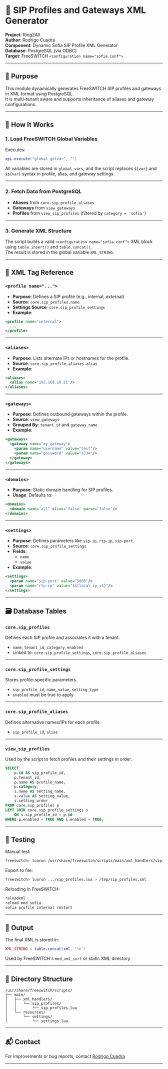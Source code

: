 # 📄 SIP Profiles and Gateways XML Generator

**Project**: Ring2All  
**Author**: Rodrigo Cuadra  
**Component**: Dynamic Sofia SIP Profile XML Generator  
**Database**: PostgreSQL (via ODBC)  
**Target**: FreeSWITCH `<configuration name="sofia.conf">`

---

## 📌 Purpose

This module dynamically generates FreeSWITCH SIP profiles and gateways in XML format using PostgreSQL.  
It is multi-tenant aware and supports inheritance of aliases and gateway configurations.

---

## 🧠 How It Works

### 1. Load FreeSWITCH Global Variables

Executes:

```lua
api:execute("global_getvar", "")
```

All variables are stored in `global_vars`, and the script replaces `${var}` and `$${var}` syntax in profile, alias, and gateway settings.

---

### 2. Fetch Data from PostgreSQL

- **Aliases** from `core.sip_profile_aliases`
- **Gateways** from `view_gateways`
- **Profiles** from `view_sip_profiles` (filtered by `category = 'sofia'`)

---

### 3. Generate XML Structure

The script builds a valid `<configuration name="sofia.conf">` XML block using `table.insert()` and `table.concat()`.  
The result is stored in the global variable `XML_STRING`.

---

## 🧾 XML Tag Reference

### `<profile name="...">`

- **Purpose**: Defines a SIP profile (e.g., internal, external)
- **Source**: `core.sip_profiles.name`
- **Settings Source**: `core.sip_profile_settings`
- **Example**:
```xml
<profile name="internal">
  ...
</profile>
```

---

### `<aliases>`

- **Purpose**: Lists alternate IPs or hostnames for the profile.
- **Source**: `core.sip_profile_aliases.alias`
- **Example**:
```xml
<aliases>
  <alias name="192.168.10.21"/>
</aliases>
```

---

### `<gateways>`

- **Purpose**: Defines outbound gateways within the profile.
- **Source**: `view_gateways`
- **Grouped By**: `tenant_id` and `gateway_name`
- **Example**:
```xml
<gateways>
  <gateway name="my_gateway">
    <param name="username" value="test"/>
    <param name="password" value="1234"/>
  </gateway>
</gateways>
```

---

### `<domains>`

- **Purpose**: Static domain handling for SIP profiles.
- **Usage**: Defaults to:
```xml
<domains>
  <domain name="all" alias="false" parse="false"/>
</domains>
```

---

### `<settings>`

- **Purpose**: Defines parameters like `sip-ip`, `rtp-ip`, `sip-port`.
- **Source**: `core.sip_profile_settings`
- **Fields**:
  - `name`
  - `value`
- **Example**:
```xml
<settings>
  <param name="sip-port" value="5060"/>
  <param name="rtp-ip" value="$${local_ip_v4}"/>
</settings>
```

---

## 🗃️ Database Tables

### `core.sip_profiles`

Defines each SIP profile and associates it with a tenant.

- `name`, `tenant_id`, `category`, `enabled`
- Linked to: `core.sip_profile_settings`, `core.sip_profile_aliases`

---

### `core.sip_profile_settings`

Stores profile-specific parameters.

- `sip_profile_id`, `name`, `value`, `setting_type`
- `enabled` must be true to apply

---

### `core.sip_profile_aliases`

Defines alternative names/IPs for each profile.

- `sip_profile_id`, `alias`

---

### `view_sip_profiles`

Used by the script to fetch profiles and their settings in order.

```sql
SELECT
    p.id AS sip_profile_id,
    p.tenant_id,
    p.name AS profile_name,
    p.category,
    s.name AS setting_name,
    s.value AS setting_value,
    s.setting_order
FROM core.sip_profiles p
LEFT JOIN core.sip_profile_settings s
    ON s.sip_profile_id = p.id
WHERE p.enabled = TRUE AND s.enabled = TRUE;
```

---

## 🧪 Testing

Manual test:

```bash
freeswitch> luarun /usr/share/freeswitch/scripts/main/xml_handlers/sip_profiles/sip_profiles.lua
```

Export to file:

```bash
freeswitch> luarun .../sip_profiles.lua > /tmp/sip_profiles.xml
```

Reloading in FreeSWITCH:

```bash
reloadxml
reload mod_sofia
sofia profile internal restart
```

---

## 🔄 Output

The final XML is stored in:

```lua
XML_STRING = table.concat(xml, "\n")
```

Used by FreeSWITCH's `mod_xml_curl` or static XML directory.

---

## 📁 Directory Structure

```
/usr/share/freeswitch/scripts/
├── main/
│   ├── xml_handlers/
│   │   └── sip_profiles/
│   │       └── sip_profiles.lua
│   └── resources/
│       └── settings/
│           └── settings.lua
```

---

## 📬 Contact

For improvements or bug reports, contact [Rodrigo Cuadra](https://github.com/rodrigocuadra)

---
